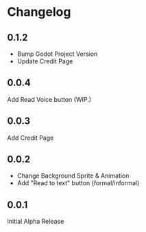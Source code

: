 # Changelog

## 0.1.2
- Bump Godot Project Version
- Update Credit Page

## 0.0.4
Add Read Voice button (WIP.)

## 0.0.3
Add Credit Page

## 0.0.2
- Change Background Sprite & Animation
- Add "Read to text" button (formal/informal)

## 0.0.1
Initial Alpha Release
